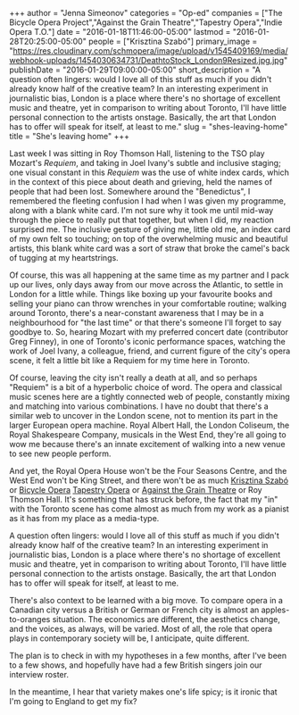 +++
author = "Jenna Simeonov"
categories = "Op-ed"
companies = ["The Bicycle Opera Project","Against the Grain Theatre","Tapestry Opera","Indie Opera T.O."]
date = "2016-01-18T11:46:00-05:00"
lastmod = "2016-01-28T20:25:00-05:00"
people = ["Krisztina Szabó"]
primary_image = "https://res.cloudinary.com/schmopera/image/upload/v1545409169/media/webhook-uploads/1454030634731/DeathtoStock_London9Resized.jpg.jpg"
publishDate = "2016-01-29T09:00:00-05:00"
short_description = "A question often lingers: would I love all of this stuff as much if you didn&#039;t already know half of the creative team? In an interesting experiment in journalistic bias, London is a place where there&#039;s no shortage of excellent music and theatre, yet in comparison to writing about Toronto, I&#039;ll have little personal connection to the artists onstage. Basically, the art that London has to offer will speak for itself, at least to me."
slug = "shes-leaving-home"
title = "She&#039;s leaving home"
+++

Last week I was sitting in Roy Thomson Hall, listening to the TSO play Mozart's *Requiem*, and taking in Joel Ivany's subtle and inclusive staging; one visual constant in this *Requiem* was the use of white index cards, which in the context of this piece about death and grieving, held the names of people that had been lost. Somewhere around the "Benedictus", I remembered the fleeting confusion I had when I was given my programme, along with a blank white card. I'm not sure why it took me until mid-way through the piece to really put that together, but when I did, my reaction surprised me. The inclusive gesture of giving me, little old me, an index card of my own felt so touching; on top of the overwhelming music and beautiful artists, this blank white card was a sort of straw that broke the camel's back of tugging at my heartstrings.

Of course, this was all happening at the same time as my partner and I pack up our lives, only days away from our move across the Atlantic, to settle in London for a little while. Things like boxing up your favourite books and selling your piano can throw wrenches in your comfortable routine; walking around Toronto, there's a near-constant awareness that I may be in a neighbourhood for "the last time" or that there's someone I'll forget to say goodbye to. So, hearing Mozart with my preferred concert date (contributor Greg Finney), in one of Toronto's iconic performance spaces, watching the work of Joel Ivany, a colleague, friend, and current figure of the city's opera scene, it felt a little bit like a Requiem for my time here in Toronto.

Of course, leaving the city isn't really a death at all, and so perhaps "Requiem" is a bit of a hyperbolic choice of word. The opera and classical music scenes here are a tightly connected web of people, constantly mixing and matching into various combinations. I have no doubt that there's a similar web to uncover in the London scene, not to mention its part in the larger European opera machine. Royal Albert Hall, the London Coliseum, the Royal Shakespeare Company, musicals in the West End, they're all going to wow me because there's an innate excitement of walking into a new venue to see new people perform.

And yet, the Royal Opera House won't be the Four Seasons Centre, and the West End won't be King Street, and there won't be as much [Krisztina Szabó](/scene/people/krisztina-szabo/) or [Bicycle Opera](/scene/companies/the-bicycle-opera-project/) [Tapestry Opera](/scene/companies/tapestry-opera/) or [Against the Grain Theatre](/scene/companies/against-the-grain-theatre/) or Roy Thomson Hall. It's something that has struck before, the fact that my "in" with the Toronto scene has come almost as much from my work as a pianist as it has from my place as a media-type. 

A question often lingers: would I love all of this stuff as much if you didn't already know half of the creative team? In an interesting experiment in journalistic bias, London is a place where there's no shortage of excellent music and theatre, yet in comparison to writing about Toronto, I'll have little personal connection to the artists onstage. Basically, the art that London has to offer will speak for itself, at least to me.

There's also context to be learned with a big move. To compare opera in a Canadian city versus a British or German or French city is almost an apples-to-oranges situation. The economics are different, the aesthetics change, and the voices, as always, will be varied. Most of all, the role that opera plays in contemporary society will be, I anticipate, quite different. 

The plan is to check in with my hypotheses in a few months, after I've been to a few shows, and hopefully have had a few British singers join our interview roster.

In the meantime, I hear that variety makes one's life spicy; is it ironic that I'm going to England to get my fix? 
